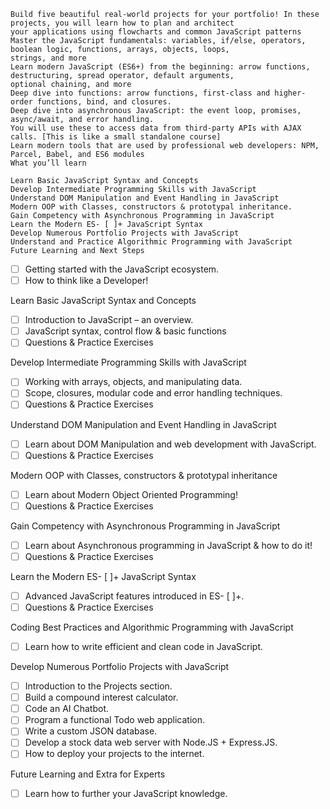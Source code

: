 ```ascii
Build five beautiful real-world projects for your portfolio! In these projects, you will learn how to plan and architect 
your applications using flowcharts and common JavaScript patterns
Master the JavaScript fundamentals: variables, if/else, operators, boolean logic, functions, arrays, objects, loops, 
strings, and more
Learn modern JavaScript (ES6+) from the beginning: arrow functions, destructuring, spread operator, default arguments, 
optional chaining, and more
Deep dive into functions: arrow functions, first-class and higher-order functions, bind, and closures.
Deep dive into asynchronous JavaScript: the event loop, promises, async/await, and error handling.
You will use these to access data from third-party APIs with AJAX calls. [This is like a small standalone course]
Learn modern tools that are used by professional web developers: NPM, Parcel, Babel, and ES6 modules
What you’ll learn

Learn Basic JavaScript Syntax and Concepts
Develop Intermediate Programming Skills with JavaScript
Understand DOM Manipulation and Event Handling in JavaScript
Modern OOP with Classes, constructors & prototypal inheritance.
Gain Competency with Asynchronous Programming in JavaScript
Learn the Modern ES- [ ]+ JavaScript Syntax
Develop Numerous Portfolio Projects with JavaScript
Understand and Practice Algorithmic Programming with JavaScript
Future Learning and Next Steps
```
- [ ] Getting started with the JavaScript ecosystem.
- [ ] How to think like a Developer!

Learn Basic JavaScript Syntax and Concepts
- [ ] Introduction to JavaScript – an overview.
- [ ] JavaScript syntax, control flow & basic functions
- [ ] Questions & Practice Exercises

Develop Intermediate Programming Skills with JavaScript
- [ ] Working with arrays, objects, and manipulating data.
- [ ] Scope, closures, modular code and error handling techniques.
- [ ] Questions & Practice Exercises

Understand DOM Manipulation and Event Handling in JavaScript
- [ ] Learn about DOM Manipulation and web development with JavaScript.
- [ ] Questions & Practice Exercises

Modern OOP with Classes, constructors & prototypal inheritance
- [ ] Learn about Modern Object Oriented Programming!
- [ ] Questions & Practice Exercises

Gain Competency with Asynchronous Programming in JavaScript
- [ ] Learn about Asynchronous programming in JavaScript & how to do it!
- [ ] Questions & Practice Exercises

Learn the Modern ES- [ ]+ JavaScript Syntax
- [ ] Advanced JavaScript features introduced in ES- [ ]+.
- [ ] Questions & Practice Exercises

Coding Best Practices and Algorithmic Programming with JavaScript
- [ ] Learn how to write efficient and clean code in JavaScript.

Develop Numerous Portfolio Projects with JavaScript
- [ ] Introduction to the Projects section.
- [ ] Build a compound interest calculator.
- [ ] Code an AI Chatbot.
- [ ] Program a functional Todo web application.
- [ ] Write a custom JSON database.
- [ ] Develop a stock data web server with Node.JS + Express.JS.
- [ ] How to deploy your projects to the internet.

Future Learning and Extra for Experts
- [ ] Learn how to further your JavaScript knowledge.